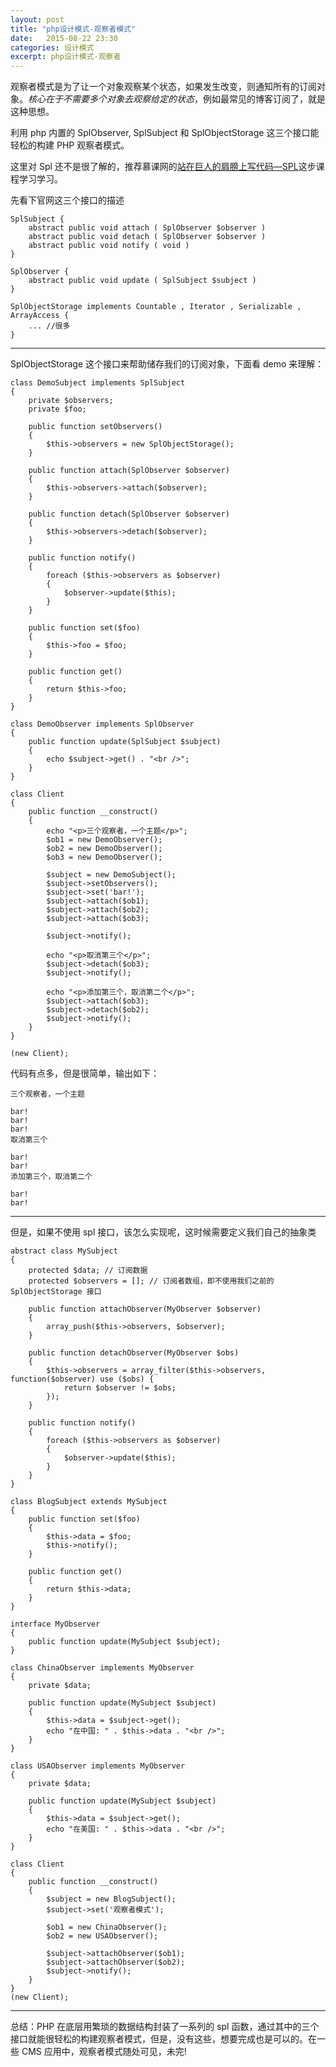 ```yaml
---
layout: post
title: "php设计模式-观察者模式"
date:   2015-08-22 23:30
categories: 设计模式
excerpt: php设计模式-观察者
---
```


观察者模式是为了让一个对象观察某个状态，如果发生改变，则通知所有的订阅对象。*核心在于不需要多个对象去观察给定的状态*，例如最常见的博客订阅了，就是这种思想。

利用 php 内置的 SplObserver, SplSubject 和 SplObjectStorage 这三个接口能轻松的构建 PHP 观察者模式。

这里对 Spl 还不是很了解的，推荐慕课网的[站在巨人的肩膀上写代码—SPL](http://www.imooc.com/learn/150)这步课程学习学习。

先看下官网这三个接口的描述

    SplSubject {
        abstract public void attach ( SplObserver $observer )
        abstract public void detach ( SplObserver $observer )
        abstract public void notify ( void )
    }

    SplObserver {
        abstract public void update ( SplSubject $subject )
    }

    SplObjectStorage implements Countable , Iterator , Serializable , ArrayAccess {
        ... //很多
    }

---

SplObjectStorage 这个接口来帮助储存我们的订阅对象，下面看 demo 来理解：

    class DemoSubject implements SplSubject
    {
        private $observers;
        private $foo;

        public function setObservers()
        {
            $this->observers = new SplObjectStorage();
        }

        public function attach(SplObserver $observer)
        {
            $this->observers->attach($observer);
        }

        public function detach(SplObserver $observer)
        {
            $this->observers->detach($observer);
        }

        public function notify()
        {
            foreach ($this->observers as $observer)
            {
                $observer->update($this);
            }
        }

        public function set($foo)
        {
            $this->foo = $foo;
        }

        public function get()
        {
            return $this->foo;
        }
    }

    class DemoObserver implements SplObserver
    {
        public function update(SplSubject $subject)
        {
            echo $subject->get() . "<br />";
        }
    }

    class Client
    {
        public function __construct()
        {
            echo "<p>三个观察者，一个主题</p>";
            $ob1 = new DemoObserver();
            $ob2 = new DemoObserver();
            $ob3 = new DemoObserver();

            $subject = new DemoSubject();
            $subject->setObservers();
            $subject->set('bar!');
            $subject->attach($ob1);
            $subject->attach($ob2);
            $subject->attach($ob3);

            $subject->notify();

            echo "<p>取消第三个</p>";
            $subject->detach($ob3);
            $subject->notify();

            echo "<p>添加第三个，取消第二个</p>";
            $subject->attach($ob3);
            $subject->detach($ob2);
            $subject->notify();
        }
    }

    (new Client);

代码有点多，但是很简单，输出如下：

    三个观察者，一个主题

    bar!
    bar!
    bar!
    取消第三个

    bar!
    bar!
    添加第三个，取消第二个

    bar!
    bar!

---

但是，如果不使用 spl 接口，该怎么实现呢，这时候需要定义我们自己的抽象类

    abstract class MySubject
    {
        protected $data; // 订阅数据
        protected $observers = []; // 订阅者数组，即不使用我们之前的 SplObjectStorage 接口

        public function attachObserver(MyObserver $observer)
        {
            array_push($this->observers, $observer);
        }

        public function detachObserver(MyObserver $obs)
        {
            $this->observers = array_filter($this->observers, function($observer) use ($obs) {
                return $observer != $obs;
            });
        }

        public function notify()
        {
            foreach ($this->observers as $observer)
            {
                $observer->update($this);
            }
        }
    }

    class BlogSubject extends MySubject
    {
        public function set($foo)
        {
            $this->data = $foo;
            $this->notify();
        }

        public function get()
        {
            return $this->data;
        }
    }

    interface MyObserver
    {
        public function update(MySubject $subject);
    }

    class ChinaObserver implements MyObserver
    {
        private $data;

        public function update(MySubject $subject)
        {
            $this->data = $subject->get();
            echo "在中国: " . $this->data . "<br />";
        }
    }

    class USAObserver implements MyObserver
    {
        private $data;

        public function update(MySubject $subject)
        {
            $this->data = $subject->get();
            echo "在美国: " . $this->data . "<br />";
        }
    }

    class Client
    {
        public function __construct()
        {
            $subject = new BlogSubject();
            $subject->set('观察者模式');

            $ob1 = new ChinaObserver();
            $ob2 = new USAObserver();

            $subject->attachObserver($ob1);
            $subject->attachObserver($ob2);
            $subject->notify();
        }
    }
    (new Client);

---

总结：PHP 在底层用繁琐的数据结构封装了一系列的 spl 函数，通过其中的三个接口就能很轻松的构建观察者模式，但是，没有这些，想要完成也是可以的。在一些 CMS 应用中，观察者模式随处可见，未完!
